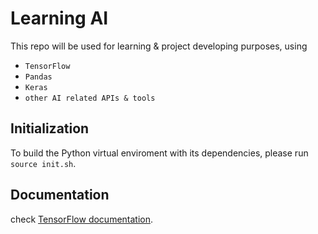 # Learning AI

This repo will be used for learning & project developing purposes, using

- `TensorFlow`
- `Pandas`
- `Keras`
- `other AI related APIs & tools`

## Initialization

To build the Python virtual enviroment with its dependencies, please run `source init.sh`.

## Documentation

check [TensorFlow documentation]([https://docs.brew.sh/](https://www.tensorflow.org/tutorials)).
